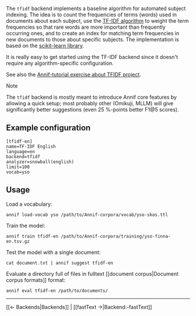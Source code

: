 The `tfidf` backend implements a baseline algorithm for automated subject indexing. The idea is to count the frequencies of terms (words) used in documents about each subject, use the [TF-IDF algorithm](https://en.wikipedia.org/wiki/Tf%E2%80%93idf) to weight the term frequencies so that rare words are more important than frequently occurring ones, and to create an index for matching term frequencies in new documents to those about specific subjects. The implementation is based on the [scikit-learn library](https://scikit-learn.org/).

It is really easy to get started using the TF-IDF backend since it doesn't require any algorithm-specific configuration.

See also the [Annif-tutorial exercise about TFIDF project](https://github.com/NatLibFi/Annif-tutorial/blob/master/exercises/02_tfidf_project.md).

> [!NOTE]
> The `tfidf` backend is mostly meant to introduce Annif core features by allowing a quick setup; most probably other (Omikuji, MLLM) will give significantly better suggestions (even 25 %-points better F1@5 scores).

## Example configuration

```
[tfidf-en]
name=TF-IDF English
language=en
backend=tfidf
analyzer=snowball(english)
limit=100
vocab=yso
```

## Usage

Load a vocabulary:

    annif load-vocab yso /path/to/Annif-corpora/vocab/yso-skos.ttl

Train the model:

    annif train tfidf-en /path/to/Annif-corpora/training/yso-finna-en.tsv.gz

Test the model with a single document:

    cat document.txt | annif suggest tfidf-en

Evaluate a directory full of files in fulltext [[document corpus|Document corpus formats]] format:

    annif eval tfidf-en /path/to/documents/

---
[[← Backends|Backends]] | [[fastText →|Backend:-fastText]]

